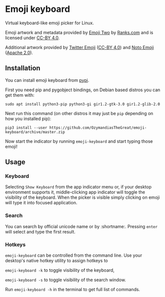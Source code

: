 # Emoji keyboard

Virtual keyboard-like emoji picker for Linux.

Emoji artwork and metadata provided by [Emoji Two](https://emojitwo.github.io/)
by [Ranks.com](http://www.ranks.com/) and is licensed under
[CC-BY 4.0](https://creativecommons.org/licenses/by/4.0/legalcode).

Additional artwork provided by
[Twitter Emoji](https://github.com/twitter/twemoji)
([CC-BY 4.0](https://creativecommons.org/licenses/by/4.0/legalcode)) and
[Noto Emoji](https://github.com/googlei18n/noto-emoji)
([Apache 2.0](https://github.com/googlei18n/noto-emoji/blob/master/LICENSE)).

## Installation

You can install emoji keyboard from [pypi](https://pypi.org/project/emoji-keyboard).

First you need pip and pygobject bindings, on Debian based distros you can get them with:

```sudo apt install python3-pip python3-gi gir1.2-gtk-3.0 gir1.2-glib-2.0```

Next run this command (on other distros it may just be `pip` depending on how you installed pip):

```pip3 install --user https://github.com/OzymandiasTheGreat/emoji-keyboard/archive/master.zip```

Now start the indicator by running `emoji-keyboard` and start typing those emoji!

## Usage

### Keyboard

Selecting `Show Keyboard` from the app indicator menu or, if your desktop
environment supports it, middle-clicking app indicator will toggle the visibility
of the keyboard. When the picker is visible simply clicking on emoji will type it
into focused application.

### Search

You can search by official unicode name or by :shortname:.
Pressing `enter` will select and type the first result.

### Hotkeys

`emoji-keyboard` can be controlled from the command line. Use your desktop's
native hotkey utility to assign hotkeys to

`emoji-keyboard -k` to toggle visibility of the keyboard,

`emoji-keyboard -s` to toggle visibility of the search window.

Run `emoji-keyboard -h` in the terminal to get full list of commands.
